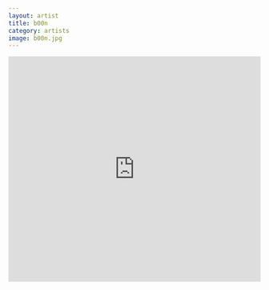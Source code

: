 ```yaml
---
layout: artist
title: b00n
category: artists
image: b00n.jpg
---
```

<p></p>
<iframe width="100%" height="450" scrolling="no" frameborder="no" src="https://w.soundcloud.com/player/?url=https%3A//api.soundcloud.com/users/10218659&amp;color=999999&amp;auto_play=false&amp;hide_related=true&amp;show_artwork=false"></iframe>
